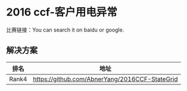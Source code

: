 
# 2016 ccf-客户用电异常

比赛链接：You can search it on baidu or google.

## 解决方案
|排名|地址|
|----|----|
|Rank4|https://github.com/AbnerYang/2016CCF-StateGrid|
